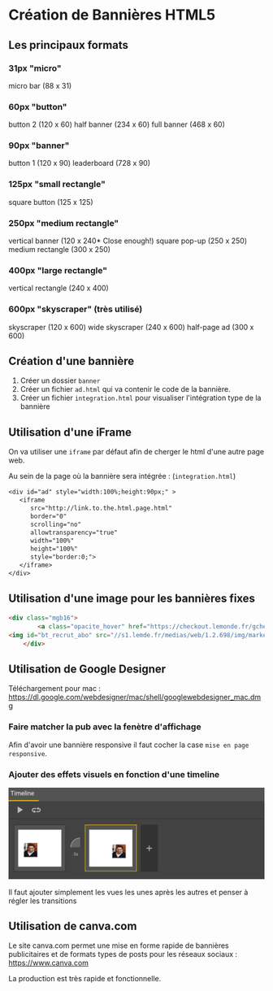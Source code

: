 # Création de Bannières HTML5

## Les principaux formats

### 31px "micro"
micro bar (88 x 31)

### 60px "button"
button 2 (120 x 60)
half banner (234 x 60)
full banner (468 x 60)

### 90px "banner"
button 1 (120 x 90)
leaderboard (728 x 90)

### 125px "small rectangle"
square button (125 x 125)

### 250px "medium rectangle"
vertical banner (120 x 240* Close enough!)
square pop-up (250 x 250)
medium rectangle (300 x 250)

### 400px "large rectangle"
vertical rectangle (240 x 400)

### 600px "skyscraper" (très utilisé)
skyscraper (120 x 600)
wide skyscraper (240 x 600)
half-page ad (300 x 600)


## Création d'une bannière


1. Créer un dossier `banner`
2. Créer un fichier `ad.html` qui va contenir le code de la bannière.
3. Créer un fichier `integration.html` pour visualiser l'intégration type de la bannière

## Utilisation d'une iFrame

On va utiliser une `iframe` par défaut afin de cherger le html d'une autre page web.

Au sein de la page où la bannière sera intégrée : (`integration.html`)
```
<div id="ad" style="width:100%;height:90px;" >
   <iframe
      src="http://link.to.the.html.page.html"
      border="0"
      scrolling="no"
      allowtransparency="true"
      width="100%"
      height="100%"
      style="border:0;">
   </iframe>
</div>
```

## Utilisation d'une image pour les bannières fixes

```html
<div class="mgb16">
        <a class="opacite_hover" href="https://checkout.lemonde.fr/gcheckout/cart/add/sku/S_PRE30J100PRLVT1FPRIO/#xtor=CS1-263[BOUTONS_LMFR]-[COL_DROITE]-5-[Home]" onclick="return xt_click(this, 'C', '', 'Abo::Col_droite', 'N')">
<img id="bt_recrut_abo" src="//s1.lemde.fr/medias/web/1.2.698/img/marketing/bloc_fixe_une.jpg" alt="Découvrez l'édition abonnés" data-lazyload="false" class="lazy-retina" data-no-hd-src="//s1.lemde.fr/medias/web/1.2.698/img/marketing/bloc_fixe_une.jpg" data-hd-src="//s1.lemde.fr/medias/web/1.2.698/img/marketing/bloc_fixe_une.jpg">        </a>
    </div>

```

## Utilisation de Google Designer

Téléchargement pour mac : https://dl.google.com/webdesigner/mac/shell/googlewebdesigner_mac.dmg


### Faire matcher la pub avec la fenètre d'affichage

Afin d'avoir une bannière responsive il faut cocher la case `mise en page responsive`.

### Ajouter des effets visuels en fonction d'une timeline

![Timeline](timeline.tiff)

Il faut ajouter simplement les vues les unes après les autres et penser à régler les transitions

## Utilisation de canva.com

Le site canva.com permet une mise en forme rapide de bannières publicitaires et de formats types de posts pour les réseaux sociaux :
https://www.canva.com

La production est très rapide et fonctionnelle.
